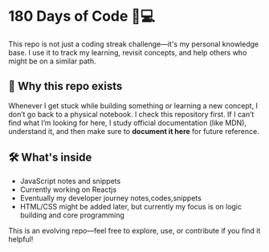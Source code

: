 # 180 Days of Code 🧠💻

This repo is not just a coding streak challenge—it's my personal knowledge base. I use it to track my learning, revisit concepts, and help others who might be on a similar path.

## 📘 Why this repo exists

Whenever I get stuck while building something or learning a new concept, I don’t go back to a physical notebook. I check this repository first. If I can’t find what I’m looking for here, I study official documentation (like MDN), understand it, and then make sure to **document it here** for future reference.

## 🛠️ What's inside

- JavaScript notes and snippets
- Currently working on Reactjs
- Eventually my developer journey notes,codes,snippets
- HTML/CSS might be added later, but currently my focus is on logic building and core programming

This is an evolving repo—feel free to explore, use, or contribute if you find it helpful!


